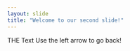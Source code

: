 ```yaml
---
layout: slide
title: "Welcome to our second slide!"
---
```

THE Text
Use the left arrow to go back!
